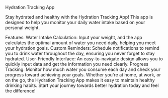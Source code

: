 Hydration Tracking App

Stay hydrated and healthy with the Hydration Tracking App! This app is designed to help you monitor your daily water intake based on your personal weight.

Features:
Water Intake Calculation: Input your weight, and the app calculates the optimal amount of water you need daily, helping you meet your hydration goals.
Custom Reminders: Schedule notifications to remind you to drink water throughout the day, ensuring you never forget to stay hydrated.
User-Friendly Interface: An easy-to-navigate design allows you to quickly input data and get the information you need clearly.
Progress Tracking: Monitor how much water you consume each day and check your progress toward achieving your goals.
Whether you're at home, at work, or on the go, the Hydration Tracking App makes it easy to maintain healthy drinking habits. Start your journey towards better hydration today and feel the difference!
